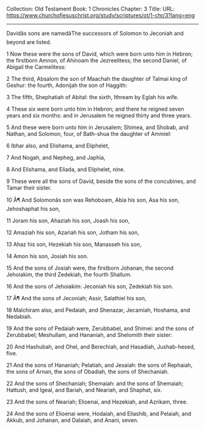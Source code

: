 Collection: Old Testament
Book: 1 Chronicles
Chapter: 3
Title: 
URL: https://www.churchofjesuschrist.org/study/scriptures/ot/1-chr/3?lang=eng

---

Davidâs sons are namedâThe successors of Solomon to Jeconiah and beyond are listed.

1 Now these were the sons of David, which were born unto him in Hebron; the firstborn Amnon, of Ahinoam the Jezreelitess; the second Daniel, of Abigail the Carmelitess:

2 The third, Absalom the son of Maachah the daughter of Talmai king of Geshur: the fourth, Adonijah the son of Haggith:

3 The fifth, Shephatiah of Abital: the sixth, Ithream by Eglah his wife.

4 These six were born unto him in Hebron; and there he reigned seven years and six months: and in Jerusalem he reigned thirty and three years.

5 And these were born unto him in Jerusalem; Shimea, and Shobab, and Nathan, and Solomon, four, of Bath-shua the daughter of Ammiel:

6 Ibhar also, and Elishama, and Eliphelet,

7 And Nogah, and Nepheg, and Japhia,

8 And Elishama, and Eliada, and Eliphelet, nine.

9 These were all the sons of David, beside the sons of the concubines, and Tamar their sister.

10 Â¶ And Solomonâs son was Rehoboam, Abia his son, Asa his son, Jehoshaphat his son,

11 Joram his son, Ahaziah his son, Joash his son,

12 Amaziah his son, Azariah his son, Jotham his son,

13 Ahaz his son, Hezekiah his son, Manasseh his son,

14 Amon his son, Josiah his son.

15 And the sons of Josiah were, the firstborn Johanan, the second Jehoiakim, the third Zedekiah, the fourth Shallum.

16 And the sons of Jehoiakim: Jeconiah his son, Zedekiah his son.

17 Â¶ And the sons of Jeconiah; Assir, Salathiel his son,

18 Malchiram also, and Pedaiah, and Shenazar, Jecamiah, Hoshama, and Nedabiah.

19 And the sons of Pedaiah were, Zerubbabel, and Shimei: and the sons of Zerubbabel; Meshullam, and Hananiah, and Shelomith their sister:

20 And Hashubah, and Ohel, and Berechiah, and Hasadiah, Jushab-hesed, five.

21 And the sons of Hananiah; Pelatiah, and Jesaiah: the sons of Rephaiah, the sons of Arnan, the sons of Obadiah, the sons of Shechaniah.

22 And the sons of Shechaniah; Shemaiah: and the sons of Shemaiah; Hattush, and Igeal, and Bariah, and Neariah, and Shaphat, six.

23 And the sons of Neariah; Elioenai, and Hezekiah, and Azrikam, three.

24 And the sons of Elioenai were, Hodaiah, and Eliashib, and Pelaiah, and Akkub, and Johanan, and Dalaiah, and Anani, seven.

